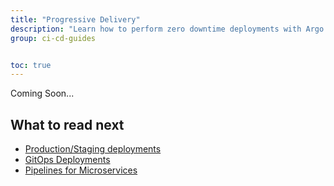 ```yaml
---
title: "Progressive Delivery"
description: "Learn how to perform zero downtime deployments with Argo Rollouts"
group: ci-cd-guides


toc: true
---
```


Coming Soon...




## What to read next

* [Production/Staging deployments]({{site.baseurl}}/docs/ci-cd-guides/environment-deployments/)
* [GitOps Deployments]({{site.baseurl}}/docs/ci-cd-guides/gitops-deployments/)
* [Pipelines for Microservices]({{site.baseurl}}/docs/ci-cd-guides/microservices/)





